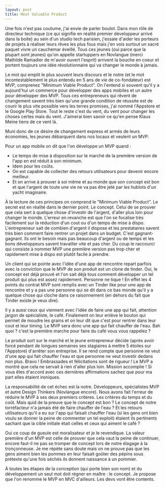 ```yaml
---
layout: post
title: Most Valuable Product
---
```


Une fois n'est pas coutume, j'ai envie de parler boulot.
Dans mon rôle de directeur technique (ce qui signifie en réalité premier développeur arrivé dans la boite) au sein d'un studio tech parisien, j'essaie d'aider les porteurs de projets à réaliser leurs rêves les plus fous mais j'en vois surtout un sacré paquet vivre un cauchemar éveillé.
Tous ces jeunes (oui parce que la plupart sont jeunes) qu'on appelle startuppers en Novlangue (merci Mathilde Ramadier de m'avoir ouvert l'esprit) arrivent la bouche en coeur et portent toujours une idée révolutionnaire qui va changer le monde à jamais.

Le mot qui emplit le plus souvent leurs discours et le notre (et le mot incontestablement le plus entendu en 5 ans de vie de co-fondateur) est MVP, comprenez "Minimum Viable Product".
On l'entend si souvent qu'il y a aujourd'hui un commerce pour développer des apps mobiles et un autre pour développer des MVP.
Tous ces entrepreneurs qui rêvent de changement savent très bien qu'une grande condition de réussite est de courir le plus vite possible vers les terres promises, j'ai nommé l'Appstore et le Google Play Store. Tout le reste c'est du vent, du vent pour changer les choses certes mais du vent. J'aimerai bien savoir ce qu'en pense Klaus Meine tiens de ce vent là.

Muni donc de ce désire de changement express et armés de leurs économies, les jeunes débarquent dans nos locaux et veulent un MVP.

Pour un app mobile on dit que l'on développe un MVP quand :
- Le temps de mise à disposition sur le marché de la première version de l'app en est réduit à son minimum.
- Idem pour les coûts.
- On est capable de collecter des retours utilisateurs pour devenir encore meilleur.
- Et on arrive à prouver à soi même et au monde que son concept est bon et que l'argent de toute une vie ne va pas être jeté par les hublots d'un yacht imaginaire.

À la lecture de ces principes on comprend le "Minimum Viable Product".
Le secret est en réalité dans le dernier point. Le concept. Celui de se prouver que cela sert à quelque chose d'investir de l'argent, d'aller plus loin pour changer le monde.
L'erreur en revanche est que l'on se focalise très facilement sur la réduction d'un cout ou d'un temps de mise à dispo.
L'entrepreneur sait de combien d'argent il dispose et les prestataires savent très bien comment faire rentrer un projet dans un budget. C'est gagnant-gagnant. Ils ont le besoin mais pas beaucoup d'argent ou de temps et les bons développeurs savent travailler vite et pas cher. Du coup le raccourci qui consiste à nommer MVP une première version pas trop cher et rapidement mise à dispo est plutôt facile à prendre.

Un client qui se pointe avec l'idée d'une app de rencontre repart parfois avec la conviction que le MVP de son produit est un clone de tinder. Oui, le concept est déjà prouvé et l'on sait déjà tous comment développer un tel produit qui plus est assez rapidement. Personne ne tique !
En effet les 4 points du contrat MVP sont remplis avec un Tinder like pour une app de rencontre et y a pas une personne qui se dit dans ce bas monde qu'il y a quelque chose qui cloche dans ce raisonnement (en dehors du fait que Tinder existe je veux dire).

Il y a aussi ceux qui viennent avec l'idée de faire une app qui fait, attention jargon de spécialiste, le café. Finalement on leur enlève le bouton qui permet de moudre les grains et on leur dit que c'est pour rentrer dans leur cout et leur timing. Le MVP sera donc une app qui fait chauffer de l'eau. Bah quoi ? c'est la première marche pour faire du café vous vous rappelez ?

Le produit sort sur le marché et le jeune entrepreneur décide (après avoir forcé pendant de longues semaines ses stagiaires à mettre 5 étoiles sur l'Appstore) d'arrêter son entreprise. Il se rend compte que personne ne veut d'une app qui fait chauffer l'eau et que personne ne veut investir dedans non plus.
Bravo ! Embrassades et félicitations sont de rigueur ! Le MVP a montré que cela ne servait à rien d'aller plus loin. Mission accomplie ! Si vous êtes d'accord avec ces  dernières affirmations sachez que pour ma part elles étaient ironiques.

La responsabilité de cet échec est la notre. Développeurs, spécialistes MVP et autre Design Thinkers (Novlangue encore). Nous avons fait l'erreur de réduire le MVP à ses deux premiers critères. Les critères du temps et du coût. Mais quid de la preuve que le concept est bon ? Le concept de notre torréfacteur n'a jamais été de faire chauffer de l'eau ? Et les retours utilisateurs qu'il a eu sur l'app qui faisait chauffer l'eau (si les gens ont bien voulu se donner la peine de commenter un tel exploit) étaient ils pertinents sachant que la cible initiale était celles et ceux qui aiment le café ?

Oui ce coup de gueule est moralisateur et je le revendique. La valeur première d'un MVP est celle de prouver que cela vaut la peine de continuer, encore faut-il ne pas se tromper de concept lors de notre élagage à la tronçonneuse. Je me répète sans doute mais on ne prouve pas que les gens aiment bien les pommes en leur faisait goûter des pépins sous prétexte qu'une fois séchés ils donnent naissance à un pommier.

À toutes les étapes de la conception (qui porte bien son nom) et du développement un seul mot doit régner en maître : le concept. Je propose que l'on renomme le MVP en MVC d'ailleurs. Les devs vont être contents.  
